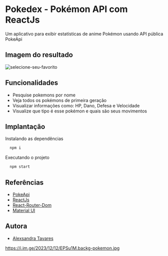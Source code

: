 
# Pokedex - Pokémon API com ReactJs


Um aplicativo para exibir estatísticas de anime Pokémon usando API pública PokeApi

## Imagem do resultado

![selecione-seu-favorito](https://github.com/alexsabrasil/React-Pokedex/assets/113733583/1dcc1d09-321e-49c5-9936-31f0472f1a3e)

## 


## Funcionalidades

- Pesquise pokemons por nome
- Veja todos os pokémons de primeira geração
- Visualizar informações como: HP, Dano, Defesa e Velocidade
- Visualize que tipo é esse pokémon e quais são seus movimentos


## Implantação

Instalando as dependências
```bash
  npm i
```
Executando o projeto
```bash
  npm start
```


## Referências

 - [PokeApi](https://pokeapi.co/)
 - [ReactJs](https://pt-br.reactjs.org/)
 - [React-Router-Dom](https://reactrouter.com/)
 - [Material UI](https://mui.com/pt/)


## Autora

- [Alexsandra Tavares](https://github.com/alexsabrasil/)


https://i.im.ge/2023/12/12/EPSu1M.backg-pokemon.jpg
